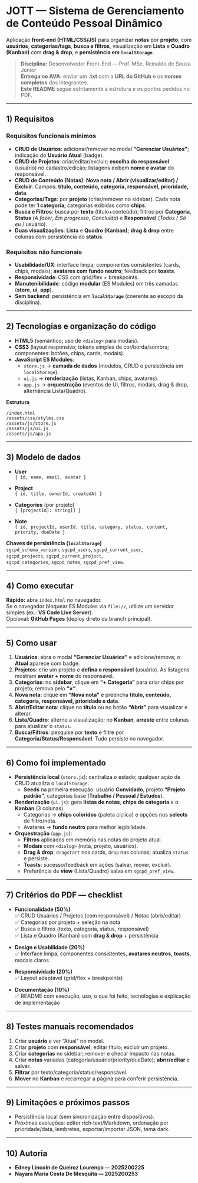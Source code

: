 # JOTT — Sistema de Gerenciamento de Conteúdo Pessoal Dinâmico

Aplicação **front‑end (HTML/CSS/JS)** para organizar **notas** por **projeto**, com **usuários**, **categorias/tags**, **busca e filtros**, visualização em **Lista** e **Quadro (Kanban)** com **drag & drop**, e **persistência em `localStorage`**.

> **Disciplina:** Desenvolvedor Front-End — Prof. MSc. Reinaldo de Souza Júnior  
> **Entrega no AVA:** enviar um **.txt** com a **URL do GitHub** e os **nomes completos** dos integrantes.  
> **Este README** segue estritamente a estrutura e os pontos pedidos no PDF.

---

## 1) Requisitos

### Requisitos funcionais mínimos
- **CRUD de Usuários**: adicionar/remover no modal **“Gerenciar Usuários”**; indicação do **Usuário Atual** (badge).
- **CRUD de Projetos**: criar/editar/excluir; **escolha do responsável** (usuário) no cadastro/edição; listagens exibem **nome e avatar** do responsável.
- **CRUD de Conteúdo (Notas)**: **Nova nota / Abrir (visualizar/editar) / Excluir**. Campos: **título, conteúdo, categoria, responsável, prioridade, data**.
- **Categorias/Tags**: por **projeto** (criar/remover no sidebar). Cada nota pode ter **1 categoria**; categorias exibidas como **chips**.
- **Busca e Filtros**: busca por **texto** (título+conteúdo); filtros por **Categoria**, **Status** (*A fazer*, *Em progresso*, *Concluída*) e **Responsável** (*Todos* / *Só eu* / usuário).
- **Duas visualizações**: **Lista** e **Quadro (Kanban)**; **drag & drop** entre colunas com persistência do **status**.

### Requisitos não funcionais
- **Usabilidade/UX**: interface limpa; componentes consistentes (cards, chips, modais); **avatares com fundo neutro**; feedback por **toasts**.
- **Responsividade**: CSS com grid/flex + breakpoints.
- **Manutenibilidade**: código **modular** (ES Modules) em três camadas (**store**, **ui**, **app**).
- **Sem backend**: persistência em **`localStorage`** (coerente ao escopo da disciplina).

---

## 2) Tecnologias e organização do código

- **HTML5** (semântico; uso de `<dialog>` para modais).
- **CSS3** (layout responsivo; tokens simples de cor/borda/sombra; componentes: botões, chips, cards, modais).
- **JavaScript ES Modules**:
  - `store.js` → **camada de dados** (modelos, CRUD e persistência em `localStorage`).
  - `ui.js` → **renderização** (listas, Kanban, chips, avatares).
  - `app.js` → **orquestração** (eventos de UI, filtros, modais, drag & drop, alternância Lista/Quadro).

**Estrutura**

```
/index.html
/assets/css/styles.css
/assets/js/store.js
/assets/js/ui.js
/assets/js/app.js
```

---

## 3) Modelo de dados

- **User**  
  `{ id, name, email, avatar }`

- **Project**  
  `{ id, title, ownerId, createdAt }`

- **Categories** (por projeto)  
  `{ [projectId]: string[] }`

- **Note**  
  `{ id, projectId, userId, title, category, status, content, priority, dueDate }`

**Chaves de persistência (`localStorage`)**  
`sgcpd_schema_version`, `sgcpd_users`, `sgcpd_current_user`,  
`sgcpd_projects`, `sgcpd_current_project`,  
`sgcpd_categories`, `sgcpd_notes`, `sgcpd_pref_view`.

---

## 4) Como executar

**Rápido:** abra `index.html` no navegador.  
Se o navegador bloquear ES Modules via `file://`, utilize um servidor simples (ex.: **VS Code Live Server**).  
Opcional: **GitHub Pages** (deploy direto da branch principal).

---

## 5) Como usar

1. **Usuários**: abra o modal **“Gerenciar Usuários”** e adicione/remova; o **Atual** aparece com badge.
2. **Projetos**: crie um projeto e **defina o responsável** (usuário). As listagens mostram **avatar + nome** do responsável.
3. **Categorias**: no **sidebar**, clique em **“+ Categoria”** para criar chips por projeto; remova pelo **“×”**.
4. **Nova nota**: clique em **“Nova nota”** e preencha **título, conteúdo, categoria, responsável, prioridade e data**.
5. **Abrir/Editar nota**: clique no **título** ou no botão **“Abrir”** para visualizar e alterar.
6. **Lista/Quadro**: alterne a visualização; no **Kanban**, **arraste** entre colunas para atualizar o `status`.
7. **Busca/Filtros**: pesquise por **texto** e filtre por **Categoria/Status/Responsável**. Tudo persiste no navegador.

---

## 6) Como foi implementado

- **Persistência local** (`store.js`): centraliza o estado; qualquer ação de CRUD atualiza o `localStorage`.
  - **Seeds** na primeira execução: usuário **Convidado**, projeto **“Projeto padrão”**, categorias base (**Trabalho / Pessoal / Estudos**).
- **Renderização** (`ui.js`): gera **listas de notas**, **chips de categoria** e o **Kanban** (3 colunas).
  - Categorias → **chips coloridos** (paleta cíclica) e opções nos **selects** de filtro/nota.
  - Avatares → **fundo neutro** para melhor legibilidade.
- **Orquestração** (`app.js`):
  - **Filtros** aplicados em memória nas notas do projeto atual.
  - **Modais** com `<dialog>` (nota, projeto, usuários).
  - **Drag & drop**: `dragstart` nos cards, `drop` nas colunas; atualiza `status` e persiste.
  - **Toasts**: sucesso/feedback em ações (salvar, mover, excluir).
  - Preferência de **view** (Lista/Quadro) salva em `sgcpd_pref_view`.

---

## 7) Critérios do PDF — checklist

- **Funcionalidade (50%)**  
  ✅ CRUD Usuários / Projetos (com responsável) / Notas (abrir/editar)  
  ✅ Categorias por projeto + seleção na nota  
  ✅ Busca e filtros (texto, categoria, status, responsável)  
  ✅ Lista e Quadro (Kanban) com **drag & drop** + persistência

- **Design e Usabilidade (20%)**  
  ✅ Interface limpa, componentes consistentes, **avatares neutros**, **toasts**, modais claros

- **Responsividade (20%)**  
  ✅ Layout adaptável (grid/flex + breakpoints)

- **Documentação (10%)**  
  ✅ README com execução, uso, o que foi feito, tecnologias e explicação de implementação

---

## 8) Testes manuais recomendados

1. Criar **usuário** e ver “Atual” no modal.  
2. Criar **projeto** com **responsável**; editar título; excluir um projeto.  
3. Criar **categorias** no sidebar; remover e checar impacto nas notas.  
4. Criar **notas** variadas (categoria/usuário/priority/dueDate); **abrir/editar** e salvar.  
5. **Filtrar** por texto/categoria/status/responsável.  
6. **Mover** no **Kanban** e recarregar a página para conferir persistência.

---

## 9) Limitações e próximos passos

- Persistência local (sem sincronização entre dispositivos).  
- Próximas evoluções: editor rich‑text/Markdown, ordenação por prioridade/data, lembretes, exportar/importar JSON, tema dark.

---

## 10) Autoria

- **Edney Lincoln de Queiroz Lourenço — 2025200225**  
- **Nayara Maria Costa De Mesquita — 2025200253**
